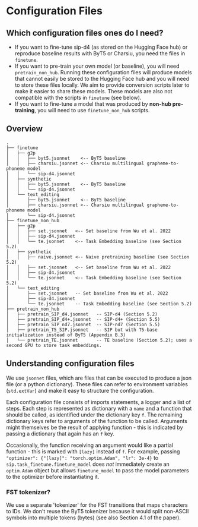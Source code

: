 # Configuration Files

## Which configuration files ones do I need?

- If you want to fine-tune sip-d4 (as stored on the Hugging Face hub) 
or reproduce baseline results with ByT5 or Charsiu, you need the files in `finetune`.
- If you want to pre-train your own model (or baseline), you will need `pretrain_non_hub`. 
Running these configuration files will produce models that cannot easily be stored to the Hugging Face hub and you will need to store these files locally. We aim to provide conversion scripts later to make it easier to share these models. These models are also not compatible with the scripts in `finetune` (see below).
- If you want to fine-tune a model that was produced by **non-hub pre-training**, you will need to use `finetune_non_hub` scripts.


## Overview

```
.
├── finetune
│   ├── g2p
│   │   ├── byt5.jsonnet    <-- ByT5 baseline
│   │   ├── charsiu.jsonnet <-- Charsiu multilingual grapheme-to-phoneme model
│   │   └── sip-d4.jsonnet
│   ├── synthetic
│   │   ├── byt5.jsonnet    <-- ByT5 baseline
│   │   └── sip-d4.jsonnet
│   └── text_editing
│       ├── byt5.jsonnet    <-- ByT5 baseline
│       ├── charsiu.jsonnet <-- Charsiu multilingual grapheme-to-phoneme model
│       └── sip-d4.jsonnet
├── finetune_non_hub
│   ├── g2p
│   │   ├── set.jsonnet   <-- Set baseline from Wu et al. 2022
│   │   ├── sip-d4.jsonnet
│   │   └── te.jsonnet    <-- Task Embedding baseline (see Section 5.2)
│   ├── synthetic
│   │   ├── naive.jsonnet <-- Naive pretraining baseline (see Section 5.2)
│   │   ├── set.jsonnet   <-- Set baseline from Wu et al. 2022
│   │   ├── sip-d4.jsonnet
│   │   └── te.jsonnet    <-- Task Embedding baseline (see Section 5.2)
│   └── text_editing
│       ├── set.jsonnet   -- Set baseline from Wu et al. 2022
│       ├── sip-d4.jsonnet
│       └── te.jsonnet    -- Task Embedding baseline (see Section 5.2)
├── pretrain_non_hub
│   ├── pretrain_SIP_d4.jsonnet   -- SIP-d4 (Section 5.2)
│   ├── pretrain_SIP_d4+.jsonnet  -- SIP-d4+ (Section 5.5)
│   ├── pretrain_SIP_nd7.jsonnet  -- SIP-nd7 (Section 5.5)
│   ├── pretrain_T5_SIP.jsonnet   -- SIP but with T5-base initialization instead of ByT5 (Appendix B.3)
│   └── pretrain_TE.jsonnet       -- TE baseline (Section 5.2); uses a second GPU to store task embeddings.

```
## Understanding configuration files

We use `jsonnet` files, which are files that can be executed to produce a json file (or a python dictionary). 
These files can refer to environment variables (`std.extVar`) and make it easy to structure the configuration.

Each configuration file consists of imports statements, a logger and a list of steps. Each step is represented as dictionary with a `name`
and a function that should be called, as identified under the dictionary key `f`. 
The remaining dictionary keys refer to arguments of the function to be called. 
Arguments might themselves be the result of applying function - this is indicated by passing a dictionary that again has an `f` key.

Occasionally, the function receiving an argument would like a partial function - this is marked with `[lazy]` instead of `f`. 
For example, passing `"optimizer": {"[lazy]": "torch.optim.Adam", "lr": 3e-4}` to `sip.task_finetune.finetune_model` 
does *not* immediately create an `optim.Adam` object but allows `finetune_model` to pass the model parameters to the optimizer before instantiating it.

### FST tokenizer?
We use a separate 'tokenizer' for the FST transitions that maps characters to IDs. 
We don't reuse the ByT5 tokenizer because it would split non-ASCII symbols into multiple tokens (bytes) (see also Section 4.1 of the paper).
